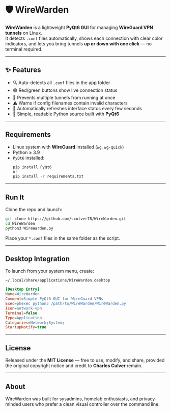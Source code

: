 # 🛡️ WireWarden

**WireWarden** is a lightweight **PyQt6 GUI** for managing **WireGuard VPN tunnels** on Linux.  
It detects `.conf` files automatically, shows each connection with clear color indicators, and lets you bring tunnels **up or down with one click** — no terminal required.

---

## ✨ Features
- 🔍 Auto-detects all `.conf` files in the app folder  
- 🟢 Red/green buttons show live connection status  
- 🚫 Prevents multiple tunnels from running at once  
- ⚠️ Warns if config filenames contain invalid characters  
- 🔄 Automatically refreshes interface status every few seconds  
- 🧠 Simple, readable Python source built with **PyQt6**

---

## Requirements
- Linux system with **WireGuard** installed (`wg`, `wg-quick`)
- Python ≥ 3.9  
- `PyQt6` installed:
  ```bash
  pip install PyQt6
  or
  pip install -r requirements.txt
  ```

---

## Run It
Clone the repo and launch:

```bash
git clone https://github.com/cculver78/WireWarden.git
cd WireWarden
python3 WireWarden.py
```

Place your `*.conf` files in the same folder as the script.

---

## Desktop Integration
To launch from your system menu, create:

`~/.local/share/applications/WireWarden.desktop`
```ini
[Desktop Entry]
Name=WireWarden
Comment=Simple PyQt6 GUI for WireGuard VPNs
Exec=pkexec python3 /path/to/WireWarden/WireWarden.py
Icon=network-vpn
Terminal=false
Type=Application
Categories=Network;System;
StartupNotify=true
```

---

## License
Released under the **MIT License** — free to use, modify, and share, provided the original copyright notice and credit to **Charles Culver** remain.

---

## About
WireWarden was built for sysadmins, homelab enthusiasts, and privacy-minded users who prefer a clean visual controller over the command line.
